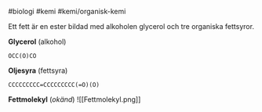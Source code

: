 #biologi #kemi #kemi/organisk-kemi 

Ett fett är en ester bildad med alkoholen glycerol och tre organiska fettsyror.

**Glycerol** (alkohol)
```smiles
OCC(O)CO
```

**Oljesyra** (fettsyra)
```smiles
CCCCCCCCC=CCCCCCCCC(=O)(O)
```
**Fettmolekyl** (*okänd*)
![[Fettmolekyl.png]]